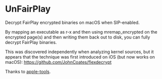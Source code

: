 # UnFairPlay

Decrypt FairPlay encrypted binaries on macOS when SIP-enabled.

By mapping an executable as r-x and then using mremap_encrypted on the encrypted page(s) and then writing them back out to disk, you can fully decrypt FairPlay binaries.

This was discovered independently when analyzing kernel sources, but it appears that the technique was first introduced on iOS (but now works on macOS): https://github.com/JohnCoates/flexdecrypt

Thanks to [apple-tools](https://github.com/meme/apple-tools).
